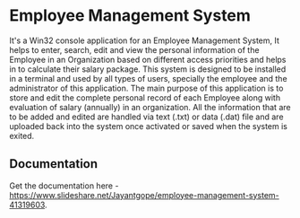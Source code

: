 # Employee Management System
It's a Win32 console application for an Employee Management System, It helps to enter, search, edit and view the personal information of the Employee in an Organization based on different access priorities and helps in to calculate their salary package. This system is designed to be installed in a terminal and used by all types of users, specially the employee and the administrator of this application. The main purpose of this application is to store and edit the complete personal record of each Employee along with evaluation of salary (annually) in an organization. All the information that are to be added and edited are handled via text (.txt) or data (.dat) file and are uploaded back into the system once activated or saved when the system is exited.
## Documentation
Get the documentation here - https://www.slideshare.net/Jayantgope/employee-management-system-41319603.
